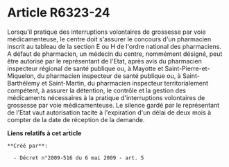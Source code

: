 # Article R6323-24

Lorsqu'il pratique des interruptions volontaires de grossesse par voie médicamenteuse, le centre doit s'assurer le concours
d'un pharmacien inscrit au tableau de la section E ou H de l'ordre national des pharmaciens. A défaut de pharmacien, un
médecin du centre, nommément désigné, peut être autorisé par le représentant de l'Etat, après avis du pharmacien inspecteur
régional de santé publique ou, à Mayotte et Saint-Pierre-et-Miquelon, du pharmacien inspecteur de santé publique ou, à Saint-
Barthélemy et Saint-Martin, du pharmacien inspecteur territorialement compétent, à assurer la détention, le contrôle et la
gestion des médicaments nécessaires à la pratique d'interruptions volontaires de grossesse par voie médicamenteuse. Le
silence gardé par le représentant de l'Etat vaut autorisation tacite à l'expiration d'un délai de deux mois à compter de la
date de réception de la demande.

**Liens relatifs à cet article**

	**Créé par**:

	  - Décret n°2009-516 du 6 mai 2009 - art. 5
